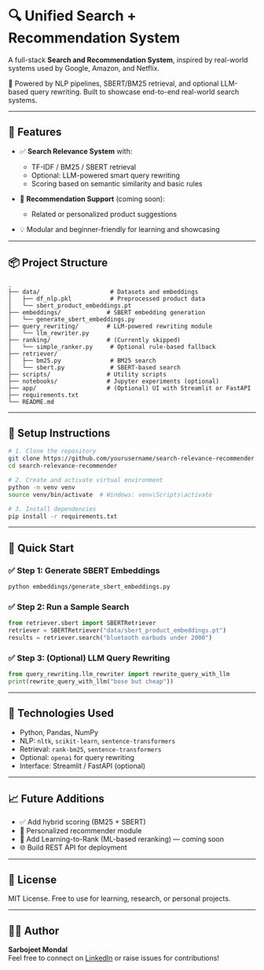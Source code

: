 # 🔍 Unified Search + Recommendation System

A full-stack **Search and Recommendation System**, inspired by real-world systems used by Google, Amazon, and Netflix.

🧠 Powered by NLP pipelines, SBERT/BM25 retrieval, and optional LLM-based query rewriting. Built to showcase end-to-end real-world search systems.

---

## 🚀 Features

- ✅ **Search Relevance System** with:
  - TF-IDF / BM25 / SBERT retrieval
  - Optional: LLM-powered smart query rewriting
  - Scoring based on semantic similarity and basic rules

- 🔁 **Recommendation Support** (coming soon):
  - Related or personalized product suggestions

- 💡 Modular and beginner-friendly for learning and showcasing

---

## 📦 Project Structure

```
.
├── data/                    # Datasets and embeddings
│   ├── df_nlp.pkl           # Preprocessed product data
│   └── sbert_product_embeddings.pt
├── embeddings/             # SBERT embedding generation
│   └── generate_sbert_embeddings.py
├── query_rewriting/        # LLM-powered rewriting module
│   └── llm_rewriter.py
├── ranking/                # (Currently skipped)
│   └── simple_ranker.py     # Optional rule-based fallback
├── retriever/
│   ├── bm25.py              # BM25 search
│   └── sbert.py             # SBERT-based search
├── scripts/                # Utility scripts
├── notebooks/              # Jupyter experiments (optional)
├── app/                    # (Optional) UI with Streamlit or FastAPI
├── requirements.txt
└── README.md
```

---

## 🔧 Setup Instructions

```bash
# 1. Clone the repository
git clone https://github.com/yourusername/search-relevance-recommender.git
cd search-relevance-recommender

# 2. Create and activate virtual environment
python -m venv venv
source venv/bin/activate  # Windows: venv\Scripts\activate

# 3. Install dependencies
pip install -r requirements.txt
```

---

## 🧪 Quick Start

### ✅ Step 1: Generate SBERT Embeddings
```bash
python embeddings/generate_sbert_embeddings.py
```

### ✅ Step 2: Run a Sample Search
```python
from retriever.sbert import SBERTRetriever
retriever = SBERTRetriever("data/sbert_product_embeddings.pt")
results = retriever.search("bluetooth earbuds under 2000")
```

### ✅ Step 3: (Optional) LLM Query Rewriting
```python
from query_rewriting.llm_rewriter import rewrite_query_with_llm
print(rewrite_query_with_llm("bose but cheap"))
```

---

## 🧠 Technologies Used

- Python, Pandas, NumPy
- NLP: `nltk`, `scikit-learn`, `sentence-transformers`
- Retrieval: `rank-bm25`, `sentence-transformers`
- Optional: `openai` for query rewriting
- Interface: Streamlit / FastAPI (optional)

---

## 📈 Future Additions

- ✅ Add hybrid scoring (BM25 + SBERT)
- 🔄 Personalized recommender module
- 🔁 Add Learning-to-Rank (ML-based reranking) — coming soon
- 🌐 Build REST API for deployment

---

## 📄 License

MIT License. Free to use for learning, research, or personal projects.

---

## 🙋‍♂️ Author

**Sarbojeet Mondal**  
Feel free to connect on [LinkedIn](https://www.linkedin.com) or raise issues for contributions!